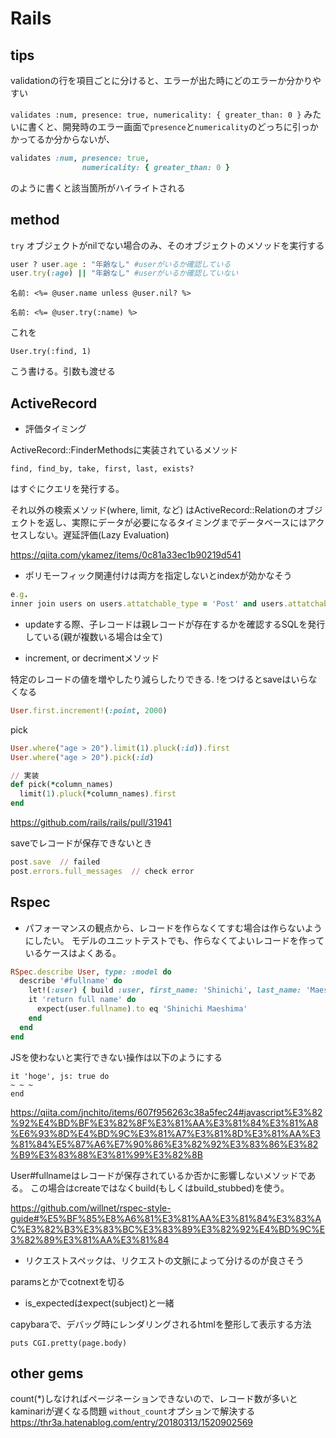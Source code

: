# Rails

## tips
validationの行を項目ごとに分けると、エラーが出た時にどのエラーか分かりやすい

`validates :num, presence: true, numericality: { greater_than: 0 }`
みたいに書くと、開発時のエラー画面で`presence`と`numericality`のどっちに引っかかってるか分からないが、

```ruby
validates :num, presence: true,
                numericality: { greater_than: 0 }
```
のように書くと該当箇所がハイライトされる

## method

`try`
オブジェクトがnilでない場合のみ、そのオブジェクトのメソッドを実行する

```ruby
user ? user.age : "年齢なし" #userがいるか確認している
user.try(:age) || "年齢なし" #userがいるか確認していない
```

```
名前: <%= @user.name unless @user.nil? %>
```

```
名前: <%= @user.try(:name) %>
```
これを
```
User.try(:find, 1)
```
こう書ける。引数も渡せる

## ActiveRecord

- 評価タイミング

ActiveRecord::FinderMethodsに実装されているメソッド
```
find, find_by, take, first, last, exists?
```
はすぐにクエリを発行する。

それ以外の検索メソッド(where, limit, など)
はActiveRecord::Relationのオブジェクトを返し、実際にデータが必要になるタイミングまでデータベースにはアクセスしない。遅延評価(Lazy Evaluation)

https://qiita.com/ykamez/items/0c81a33ec1b90219d541

- ポリモーフィック関連付けは両方を指定しないとindexが効かなそう
```ruby
e.g.
inner join users on users.attatchable_type = 'Post' and users.attatchable_id = posts.id
```

- updateする際、子レコードは親レコードが存在するかを確認するSQLを発行している(親が複数いる場合は全て)

- increment, or decrimentメソッド

特定のレコードの値を増やしたり減らしたりできる. !をつけるとsaveはいらなくなる
```ruby
User.first.increment!(:point, 2000)
```

pick  
```ruby
User.where("age > 20").limit(1).pluck(:id)).first
User.where("age > 20").pick(:id)

// 実装
def pick(*column_names)
  limit(1).pluck(*column_names).first
end
```
https://github.com/rails/rails/pull/31941

saveでレコードが保存できないとき
```ruby
post.save  // failed
post.errors.full_messages  // check error
```

## Rspec

- パフォーマンスの観点から、レコードを作らなくてすむ場合は作らないようにしたい。
モデルのユニットテストでも、作らなくてよいレコードを作っているケースはよくある。
```ruby
RSpec.describe User, type: :model do
  describe '#fullname' do
    let!(:user) { build :user, first_name: 'Shinichi', last_name: 'Maeshima' }
    it 'return full name' do
      expect(user.fullname).to eq 'Shinichi Maeshima'
    end
  end
end
```

JSを使わないと実行できない操作は以下のようにする
```
it 'hoge', js: true do
~ ~ ~
end
```
https://qiita.com/jnchito/items/607f956263c38a5fec24#javascript%E3%82%92%E4%BD%BF%E3%82%8F%E3%81%AA%E3%81%84%E3%81%A8%E6%93%8D%E4%BD%9C%E3%81%A7%E3%81%8D%E3%81%AA%E3%81%84%E5%87%A6%E7%90%86%E3%82%92%E3%83%86%E3%82%B9%E3%83%88%E3%81%99%E3%82%8B

User#fullnameはレコードが保存されているか否かに影響しないメソッドである。
この場合はcreateではなくbuild(もしくはbuild_stubbed)を使う。

https://github.com/willnet/rspec-style-guide#%E5%BF%85%E8%A6%81%E3%81%AA%E3%81%84%E3%83%AC%E3%82%B3%E3%83%BC%E3%83%89%E3%82%92%E4%BD%9C%E3%82%89%E3%81%AA%E3%81%84 


- リクエストスペックは、リクエストの文脈によって分けるのが良さそう

paramsとかでcotnextを切る

- is_expectedはexpect(subject)と一緒


capybaraで、デバッグ時にレンダリングされるhtmlを整形して表示する方法
```
puts CGI.pretty(page.body)
```

## other gems
count(*)しなければページネーションできないので、レコード数が多いとkaminariが遅くなる問題
`without_count`オプションで解決する
https://thr3a.hatenablog.com/entry/20180313/1520902569
